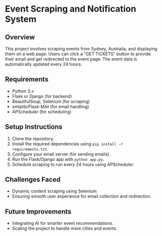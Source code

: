 # Event Scraping and Notification System

## Overview
This project involves scraping events from Sydney, Australia, and displaying them on a web page. Users can click a "GET TICKETS" button to provide their email and get redirected to the event page. The event data is automatically updated every 24 hours.

## Requirements
- Python 3.x
- Flask or Django (for backend)
- BeautifulSoup, Selenium (for scraping)
- smtplib/Flask-Mail (for email handling)
- APScheduler (for scheduling)

## Setup Instructions
1. Clone the repository.
2. Install the required dependencies using `pip install -r requirements.txt`.
3. Configure your email server (for sending emails).
4. Run the Flask/Django app with `python app.py`.
5. Schedule scraping to run every 24 hours using APScheduler.

## Challenges Faced
- Dynamic content scraping using Selenium.
- Ensuring smooth user experience for email collection and redirection.

## Future Improvements
- Integrating AI for smarter event recommendations.
- Scaling the project to handle more cities and events.
